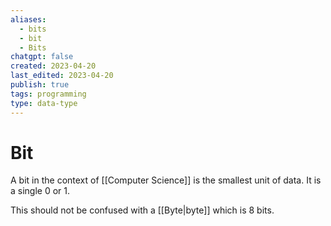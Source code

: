 ```yaml
---
aliases:
  - bits
  - bit
  - Bits
chatgpt: false
created: 2023-04-20
last_edited: 2023-04-20
publish: true
tags: programming
type: data-type
---
```

# Bit

A bit in the context of [[Computer Science]] is the smallest unit of data. It is a single 0 or 1.

This should not be confused with a [[Byte|byte]] which is 8 bits.
